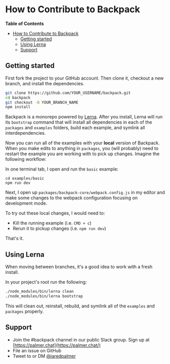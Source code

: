 # How to Contribute to Backpack

<!-- START doctoc generated TOC please keep comment here to allow auto update -->

<!-- DON'T EDIT THIS SECTION, INSTEAD RE-RUN doctoc TO UPDATE -->

**Table of Contents**

* [How to Contribute to Backpack](#how-to-contribute-to-backpack)
  * [Getting started](#getting-started)
  * [Using Lerna](#using-lerna)
  * [Support](#support)

<!-- END doctoc generated TOC please keep comment here to allow auto update -->

## Getting started

First fork the project to your GitHub account. Then clone it, checkout a new branch, and install the dependencies.

```bash
git clone https://github.com/YOUR_USERNAME/backpack.git
cd backpack
git checkout -B YOUR_BRANCH_NAME
npm install
```

Backpack is a monorepo powered by [Lerna](https://lernajs.io/). After you install, Lerna will run its `bootstrap` command that will install all dependencies in each of the `packages` and `examples` folders, build each example, and symlink all interdependencies.

Now you can run all of the examples with your **local** version of Backpack. When you make edits to anything in `packages`, you (will probably) need to restart the example you are working with to pick up changes. Imagine the following workflow:

In one terminal tab, I open and run the `basic` example:

```
cd examples/basic
npm run dev
```

Next, I open up `packages/backpack-core/webpack.config.js` in my editor and make some changes to the webpack configuration focusing on development mode.

To try out these local changes, I would need to:

* Kill the running example (i.e. `CMD + c`)
* Rerun it to pickup changes (i.e. `npm run dev`)

That's it.

## Using Lerna

When moving between branches, it's a good idea to work with a fresh install.

In your project's root run the following:

```bash
./node_modules/bin/lerna clean
./node_modules/bin/lerna bootstrap
```

This will clean out, reinstall, rebuild, and symlink all of the `examples` and `packages` properly.

## Support

* Join the #backpack channel in our public Slack group. Sign up at [https://palmer.chat](https://palmer.chat/)
* File an issue on GitHub
* Tweet to or DM [@jaredpalmer](https://twitter.com/jaredpalmer)
